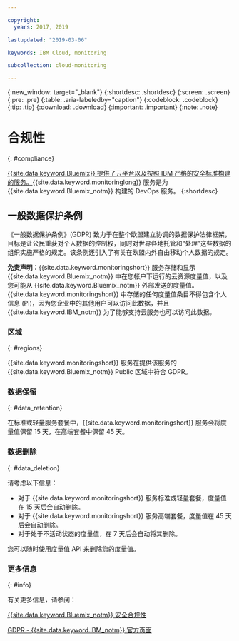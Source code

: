 ```yaml
---

copyright:
  years: 2017, 2019

lastupdated: "2019-03-06"

keywords: IBM Cloud, monitoring

subcollection: cloud-monitoring

---
```



{:new_window: target="_blank"}
{:shortdesc: .shortdesc}
{:screen: .screen}
{:pre: .pre}
{:table: .aria-labeledby="caption"}
{:codeblock: .codeblock}
{:tip: .tip}
{:download: .download}
{:important: .important}
{:note: .note}


# 合规性
{: #compliance}

[{{site.data.keyword.Bluemix}} 提供了云平台以及按照 IBM 严格的安全标准构建的服务。](/docs/security/compliance.html#compliance){{site.data.keyword.monitoringlong}} 服务是为 {{site.data.keyword.Bluemix_notm}} 构建的 DevOps 服务。
{:shortdesc}


## 一般数据保护条例

《一般数据保护条例》(GDPR) 致力于在整个欧盟建立协调的数据保护法律框架，目标是让公民重获对个人数据的控制权，同时对世界各地托管和“处理”这些数据的组织实施严格的规定。该条例还引入了有关在欧盟内外自由移动个人数据的规定。 

**免责声明：**{{site.data.keyword.monitoringshort}} 服务存储和显示 {{site.data.keyword.Bluemix_notm}} 中在您帐户下运行的云资源度量值，以及您可能从 {{site.data.keyword.Bluemix_notm}} 外部发送的度量值。{{site.data.keyword.monitoringshort}} 中存储的任何度量值条目不得包含个人信息 (PI)，因为您企业中的其他用户可以访问此数据，并且 {{site.data.keyword.IBM_notm}} 为了能够支持云服务也可以访问此数据。

### 区域
{: #regions}

{{site.data.keyword.monitoringshort}} 服务在提供该服务的 {{site.data.keyword.Bluemix_notm}} Public 区域中符合 GDPR。


### 数据保留
{: #data_retention}

在标准或轻量服务套餐中，{{site.data.keyword.monitoringshort}} 服务会将度量值保留 15 天，在高端套餐中保留 45 天。


### 数据删除
{: #data_deletion}

请考虑以下信息：

* 对于 {{site.data.keyword.monitoringshort}} 服务标准或轻量套餐，度量值在 15 天后会自动删除。
* 对于 {{site.data.keyword.monitoringshort}} 服务高端套餐，度量值在 45 天后会自动删除。
* 对于处于不活动状态的度量值，在 7 天后会自动将其删除。


 您可以随时使用度量值 API 来删除您的度量值。 



### 更多信息
{: #info}

有关更多信息，请参阅：

[{{site.data.keyword.Bluemix_notm}} 安全合规性](/docs/security/compliance.html#compliance)

[GDPR - {{site.data.keyword.IBM_notm}} 官方页面](https://www.ibm.com/data-responsibility/gdpr/)



